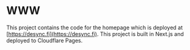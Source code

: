 # WWW

This project contains the code for the homepage which is deployed at [https://desync.fi](https://desync.fi). This project is built in Next.js and deployed to Cloudflare Pages.